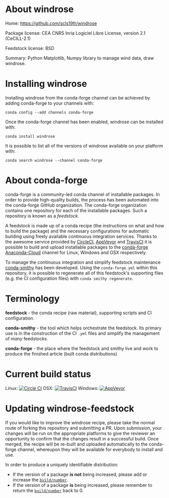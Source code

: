 About windrose
==============

Home: https://github.com/scls19fr/windrose

Package license: CEA CNRS Inria Logiciel Libre License, version 2.1 (CeCILL-2.1)

Feedstock license: BSD

Summary: Python Matplotlib, Numpy library to manage wind data, draw windrose.



Installing windrose
===================

Installing windrose from the conda-forge channel can be achieved by adding conda-forge to your channels with:

```
conda config --add channels conda-forge
```

Once the conda-forge channel has been enabled, windrose can be installed with:

```
conda install windrose
```

It is possible to list all of the versions of windrose available on your platform with:

```
conda search windrose --channel conda-forge
```


About conda-forge
=================

conda-forge is a community-led conda channel of installable packages.
In order to provide high-quality builds, the process has been automated into the
conda-forge GitHub organization. The conda-forge organization contains one repository 
for each of the installable packages. Such a repository is known as a *feedstock*.

A feedstock is made up of a conda recipe (the instructions on what and how to build
the package) and the necessary configurations for automatic building using freely
available continuous integration services. Thanks to the awesome service provided by
[CircleCI](https://circleci.com/), [AppVeyor](http://www.appveyor.com/)
and [TravisCI](https://travis-ci.org/) it is possible to build and upload installable
packages to the [conda-forge](https://anaconda.org/conda-forge)
[Anaconda-Cloud](http://docs.anaconda.org/) channel for Linux, Windows and OSX respectively.

To manage the continuous integration and simplify feedstock maintenance
[conda-smithy](http://github.com/conda-forge/conda-smithy) has been developed.
Using the ``conda-forge.yml`` within this repository, it is possible to regenerate all of
this feedstock's supporting files (e.g. the CI configuration files) with ``conda smithy regenerate``.


Terminology
===========

**feedstock** - the conda recipe (raw material), supporting scripts and CI configuration.

**conda-smithy** - the tool which helps orchestrate the feedstock.
                   Its primary use is in the construction of the CI ``.yml`` files
                   and simplify the management of *many* feedstocks.

**conda-forge** - the place where the feedstock and smithy live and work to
                  produce the finished article (built conda distributions)

Current build status
====================
Linux: [![Circle CI](https://circleci.com/gh/conda-forge/windrose-feedstock.svg?style=svg)](https://circleci.com/gh/conda-forge/windrose-feedstock)
OSX: [![TravisCI](https://travis-ci.org/conda-forge/windrose-feedstock.svg?branch=master)](https://travis-ci.org/conda-forge/windrose-feedstock) 
Windows: [![AppVeyor](https://ci.appveyor.com/api/projects/status/github/conda-forge/windrose-feedstock?svg=True)](https://ci.appveyor.com/project/conda-forge/windrose-feedstock/branch/master)


Updating windrose-feedstock
===========================

If you would like to improve the windrose recipe, please take the normal
route of forking this repository and submitting a PR. Upon submission, your changes will
be run on the appropriate platforms to give the reviewer an opportunity to confirm that the
changes result in a successful build. Once merged, the recipe will be re-built and uploaded
automatically to the conda-forge channel, whereupon they will be available for everybody to
install and use.

In order to produce a uniquely identifiable distribution:
 * If the version of a package **is not** being increased, please add or increase
   the [``build/number``](http://conda.pydata.org/docs/building/meta-yaml.html#build-number-and-string). 
 * If the version of a package **is** being increased, please remember to return
   the [``build/number``](http://conda.pydata.org/docs/building/meta-yaml.html#build-number-and-string)
   back to 0.
